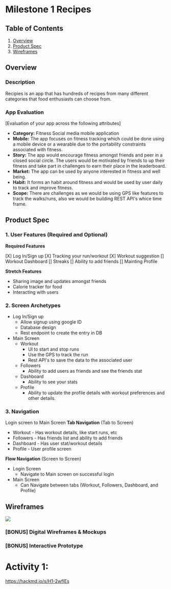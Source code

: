 # Milestone 1 Recipes

## Table of Contents

1. [Overview](#Overview)
2. [Product Spec](#Product-Spec)
3. [Wireframes](#Wireframes)

## Overview

### Description

Recipies is an app that has hundreds of recipes from many different categories that food enthusiasts can choose from. 

### App Evaluation

[Evaluation of your app across the following attributes]
- **Category:** 
Fitness Social media mobile application
- **Mobile:**
The app focuses on fitness tracking which could be done using a mobile device or a wearable due to the portability constraints associated with fitness.
- **Story:**
The app would encourage fitness amongst friends and peer in a closed social circle. The users would be motivated by friends to up their fitness and take part in challenges to earn their place in the leaderboard.
- **Market:**
The app can be used by anyone interested in fitness and well being.
- **Habit:**
It forms an habit around fitness and would be used by user daily to track and improve fitness.
- **Scope:**
There are challenges as we would be using GPS like features to track the walks/runs, also we would be building REST API's whice time frame.

## Product Spec

### 1. User Features (Required and Optional)

**Required Features**

[X] Log In/Sign up 
[X] Tracking your run/workout
[X] Workout suggestion
[] Workout Dashboard
[] Streaks
[] Ability to add friends
[] Mainting Profile

**Stretch Features**

* Sharing image and updates amongst friends
* Calorie tracker for food
* Interacting with users

### 2. Screen Archetypes

- Log In/Sign up
  - Allow signup using google ID
  - Database design
  - Rest endpoint to create the entry in DB
- Main Screen
  - Workout
    - UI to start and stop runs
    - Use the GPS to track the run
    - Rest API's to save the data to the associated user
  - Followers
    - Ability to add users as friends and see the friends stat 
  - Dashboard
    - Ability to see your stats  
  - Profile
    - Ability to update the profile details with workout preferences and other details.  

### 3. Navigation

Login screen to Main Screen
**Tab Navigation** (Tab to Screen)

* Workout - Has workout details, like start runs, etc
* Followers - Has friends list and ability to add friends
* Dashboard - Has user stat/workout details
* Profile - User profile screen

**Flow Navigation** (Screen to Screen)

- Login Screen
  - Navigate to Main screen on successful login
- Main Screen
  - Can Navigate between tabs (Workout, Followers, Dashboard, and Profile)

## Wireframes

<img src="walkthrough.gif">

### [BONUS] Digital Wireframes & Mockups

### [BONUS] Interactive Prototype

# Activity 1:
https://hackmd.io/s/H1-2wfIEs
